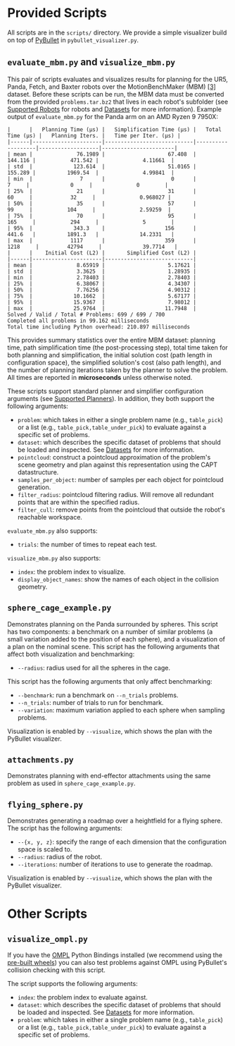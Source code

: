 # Provided Scripts

All scripts are in the `scripts/` directory.
We provide a simple visualizer build on top of [PyBullet](https://pybullet.org/wordpress/) in `pybullet_visualizer.py`.

## `evaluate_mbm.py` and `visualize_mbm.py`
This pair of scripts evaluates and visualizes results for planning for the UR5, Panda, Fetch, and Baxter robots over the MotionBenchMaker (MBM) [[3]](../README.md#3) dataset.
Before these scripts can be run, the MBM data must be converted from the provided `problems.tar.bz2` that lives in each robot's subfolder (see [Supported Robots](../README.md#supported-robots) for robots and [Datasets](../resources/README.md#datasets) for more information).
Example output of `evaluate_mbm.py` for the Panda arm on an AMD Ryzen 9 7950X:
```
|      |   Planning Time (μs) |   Simplification Time (μs) |   Total Time (μs) |   Planning Iters. |   Time per Iter. (μs) |
|------|----------------------|----------------------------|-------------------|-------------------|-----------------------|
| mean |              76.1989 |                    67.408  |           144.116 |           471.542 |              4.11661  |
| std  |             123.614  |                    51.0165 |           155.289 |          1969.54  |              4.99841  |
| min  |               7      |                     0      |             7     |             0     |              0        |
| 25%  |              21      |                    31      |            60     |            32     |              0.968027 |
| 50%  |              35      |                    57      |            99     |           104     |              2.59259  |
| 75%  |              70      |                    95      |           165     |           294     |              5        |
| 95%  |             343.3    |                   156      |           441.6   |          1891.3   |             14.2331   |
| max  |            1117      |                   359      |          1218     |         42794     |             39.7714   |
|      |    Initial Cost (L2) |       Simplified Cost (L2) |
|------|----------------------|----------------------------|
| mean |              8.65919 |                    5.17621 |
| std  |              3.3625  |                    1.28935 |
| min  |              2.78403 |                    2.78403 |
| 25%  |              6.38067 |                    4.34307 |
| 50%  |              7.76256 |                    4.90312 |
| 75%  |             10.1662  |                    5.67177 |
| 95%  |             15.9367  |                    7.98012 |
| max  |             25.9764  |                   11.7948  |
Solved / Valid / Total # Problems: 699 / 699 / 700
Completed all problems in 99.162 milliseconds
Total time including Python overhead: 210.897 milliseconds
```
This provides summary statistics over the entire MBM dataset: planning time, path simplification time (the post-processing step), total time taken for both planning and simplification, the initial solution cost (path length in configuration space), the simplified solution's cost (also path length), and the number of planning iterations taken by the planner to solve the problem.
All times are reported in **microseconds** unless otherwise noted.

These scripts support standard planner and simplifier configuration arguments (see [Supported Planners](../README.md#supported-planners)).
In addition, they both support the following arguments:
- `problem`: which takes in either a single problem name (e.g., `table_pick`) or a list (e.g., `table_pick,table_under_pick`) to evaluate against a specific set of problems.
- `dataset`: which describes the specific dataset of problems that should be loaded and inspected. See [Datasets](../resources/README.md#supported-planners) for more information.
- `pointcloud`: construct a pointcloud approximation of the problem's scene geometry and plan against this representation using the CAPT datastructure.
- `samples_per_object`: number of samples per each object for pointcloud generation.
- `filter_radius`: pointcloud filtering radius. Will remove all redundant points that are within the specified radius.
- `filter_cull`: remove points from the pointcloud that outside the robot's reachable workspace.

`evaluate_mbm.py` also supports:
- `trials`: the number of times to repeat each test.

`visualize_mbm.py` also supports:
- `index`: the problem index to visualize.
- `display_object_names`: show the names of each object in the collision geometry.

## `sphere_cage_example.py`
Demonstrates planning on the Panda surrounded by spheres.
This script has two components: a benchmark on a number of similar problems (a small variation added to the position of each sphere), and a visualization of a plan on the nominal scene.
This script has the following arguments that affect both visualization and benchmarking:
- `--radius`: radius used for all the spheres in the cage.

This script has the following arguments that only affect benchmarking:
- `--benchmark`: run a benchmark on `--n_trials` problems.
- `--n_trials`: number of trials to run for benchmark.
- `--variation`: maximum variation applied to each sphere when sampling problems.

Visualization is enabled by `--visualize`, which shows the plan with the PyBullet visualizer.

## `attachments.py`
Demonstrates planning with end-effector attachments using the same problem as used in `sphere_cage_example.py`.

## `flying_sphere.py`
Demonstrates generating a roadmap over a heightfield for a flying sphere.
The script has the following arguments:
- `--{x, y, z}`: specify the range of each dimension that the configuration space is scaled to.
- `--radius`: radius of the robot.
- `--iterations`: number of iterations to use to generate the roadmap.

Visualization is enabled by `--visualize`, which shows the plan with the PyBullet visualizer.

# Other Scripts

## `visualize_ompl.py`
If you have the [OMPL](https://ompl.kavrakilab.org/) Python Bindings installed (we recommend using the [pre-built wheels](https://github.com/ompl/ompl/releases/tag/prerelease)) you can also test problems against OMPL using PyBullet's collision checking with this script.

The script supports the following arguments:
- `index`: the problem index to evaluate against.
- `dataset`: which describes the specific dataset of problems that should be loaded and inspected. See [Datasets](../resources/README.md#supported-planners) for more information.
- `problem`: which takes in either a single problem name (e.g., `table_pick`) or a list (e.g., `table_pick,table_under_pick`) to evaluate against a specific set of problems.
